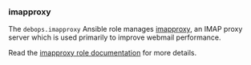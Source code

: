 ### imapproxy

The `debops.imapproxy` Ansible role manages
[imapproxy](http://www.imapproxy.org/), an IMAP proxy server which is
used primarily to improve webmail performance.

Read the [imapproxy role documentation](https://docs.debops.org/en/HEAD/ansible/roles/imapproxy/) for more details.
